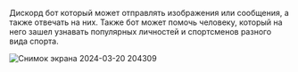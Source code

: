 Дискорд бот который может отправлять изображения или сообщения, а также отвечать на них.
Также бот может помочь человеку, который на него зашел узнавать популярных личностей и спортсменов разного вида спорта.





![Снимок экрана 2024-03-20 204309](https://github.com/SuperAmirGeniy/HOMEWORK_1/assets/143881085/4d46d173-4fc8-4dfa-8b84-e544e266c516)


